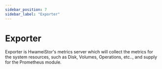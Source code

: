 ```yaml
---
sidebar_position: 7
sidebar_label: "Exporter"
---
```


# Exporter

Exporter is HwameiStor's metrics server which will collect the metrics for the system resources, such as Disk, Volumes, Operations, etc.., and supply for the Prometheus module.

